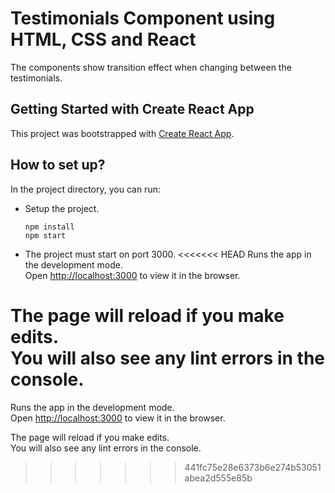 # Testimonials Component using HTML, CSS and React

The components show transition effect when changing between the testimonials.

## Getting Started with Create React App

This project was bootstrapped with [Create React App](https://github.com/facebook/create-react-app).

## How to set up?

In the project directory, you can run:

- Setup the project.
  ```shell script
  npm install
  npm start
  ```
- The project must start on port 3000.
<<<<<<< HEAD
  Runs the app in the development mode.\
  Open [http://localhost:3000](http://localhost:3000) to view it in the browser.

The page will reload if you make edits.\
You will also see any lint errors in the console.
=======
Runs the app in the development mode.\
Open [http://localhost:3000](http://localhost:3000) to view it in the browser.

The page will reload if you make edits.\
You will also see any lint errors in the console.

>>>>>>> 441fc75e28e6373b6e274b53051abea2d555e85b
